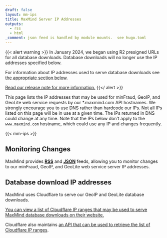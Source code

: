```yaml
---
draft: false
layout: mm-ips
title: MaxMind Server IP Addresses
outputs:
  - rss
  - html
_comment: json feed is handled by module mounts.  see hugo.toml
---
```


{{< alert warning >}} In January 2024, we began using R2 presigned URLs for all
database downloads. Database downloads will no longer use the IP addresses
specified below.

For information about IP addresses used to serve database downloads see
[the appropriate section below](#database-download-ip-addresses).

[Read our release note for more information.](/geoip/release-notes/2024#presigned-urls-for-database-downloads)
{{</ alert >}}

This page lists the IP addresses that may be used for minFraud, GeoIP, and
GeoLite web service requests by our \*.maxmind.com API hostnames. We strongly
encourage you to use DNS rather than hardcode our IPs. Not all IPs listed on
this page will be in use at a given time. The IPs returned in DNS could change
at any time. Note that the IPs below don’t apply to the `www.maxmind.com`
hostname, which could use any IP and changes frequently.

{{< mm-ips >}}

## Monitoring Changes

MaxMind provides [**RSS**](/maxmind-server-ip-addresses/index.xml) and
[**JSON**](/maxmind-server-ip-addresses.json) feeds, allowing you to monitor
changes to our minFraud, GeoIP, and GeoLite web service server IP addresses.

## Database download IP addresses

MaxMind uses Cloudflare to serve our GeoIP and GeoLite database downloads.

[You can view a list of Cloudflare IP ranges that may be used to serve MaxMind database downloads on their website.](https://www.cloudflare.com/ips/)

Cloudflare also maintains
[an API that can be used to retrieve the list of Cloudflare IP ranges](https://developers.cloudflare.com/api/operations/cloudflare-i-ps-cloudflare-ip-details).
